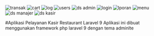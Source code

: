 ![transak](https://github.com/user-attachments/assets/37ebc7da-5de2-440d-956b-094357dbd843)
![cart](https://github.com/user-attachments/assets/23738d2e-5abf-46b9-a4f8-118515a99773)
![log](https://github.com/user-attachments/assets/05caa51c-25c0-411a-b94c-8b081d6ee2af)
![users](https://github.com/user-attachments/assets/bace3923-36e1-48f3-b398-35a5c28bc6f9)
![ds admin](https://github.com/user-attachments/assets/363719bd-4359-4557-a03e-b926e59a07e8)
![login](https://github.com/user-attachments/assets/d073aadf-c02d-4d18-bcc3-4e1748c6bd87)
![lporan](https://github.com/user-attachments/assets/31f75da6-56ba-4347-b16d-efaf932d7bd8)
![menu](https://github.com/user-attachments/assets/f8a0dd39-66ce-4e97-b541-80957e2d6279)
![ds manajer](https://github.com/user-attachments/assets/067b5ade-bf63-48e2-8254-2372221c48a9)
![ds kasir](https://github.com/user-attachments/assets/e2e9678b-5a2b-43da-b820-cf1944d7a003)

#Aplikasi Pelayanan Kasir Restaurant Laravel 9
Aplikasi ini dibuat menggunakan framework php laravel 9 dengan tema adminlte
